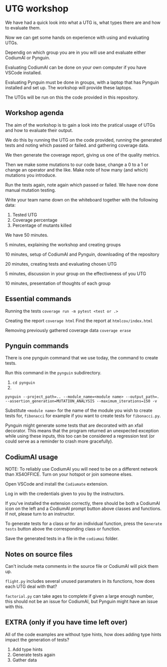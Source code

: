 # UTG workshop
We have had a quick look into what a UTG is, what types there are and how to evaluate them.

Now we can get some hands on experience with using and evaluating UTGs.

Dependig on which group you are in you will use and evaluate either CodiumAI or Pynguin.

Evaluating CodiumAI can be done on your own computer if you have VSCode installed.

Evaluating Pynguin must be done in groups, with a laptop that has Pynguin installed and set up. The workshop will provide these laptops.

The UTGs will be run on this the code provided in this repository.

## Workshop agenda
The aim of the workshop is to gain a look into the pratical usage of UTGs and how to evaluate their output.

We do this by running the UTG on the code provided, running the generated tests and noting which passed or failed. and gathering coverage data.

We then generate the coverage report, giving us one of the quality metrics.

Then we make some mutations to our code base, change a 0 to a 1 or change an operator and the like. Make note of how many (and which) mutations you introduce.

Run the tests again, note again which passed or failed. We have now done manual mutation testing.

Write your team name down on the whiteboard together with the following data:

1. Tested UTG
2. Coverage percentage
3. Percentage of mutants killed

We have 50 minutes.

5 minutes, explaining the workshop and creating groups

10 minutes, setup of CodiumAI and Pynguin, downloading of the repository

20 minutes, creating tests and evaluating chosen UTG

5 minutes, discussion in your group on the effectiveness of you UTG

10 minutes, presentation of thoughts of each group



## Essential commands

Running the tests
`coverage run -m pytest <test or .>`

Creating the report
`coverage html`
Find the report at `htmlcov/index.html`

Removing previously gathered coverage data
`coverage erase`

## Pynguin commands

There is one pynguin command that we use today, the command to create tests.

Run this command in the `pynguin` subdirectory.

1. `cd pynguin`
2. 
`pynguin --project_path=.. --module_name=<module name> --output_path=. --assertion_generation=MUTATION_ANALYSIS --maximum_iterations=150 -v`

Substitute `<module name>` for the name of the module you wish to create tests for, `fibonacci` for example if you want to create tests for `fibonacci.py`.

Pynguin might generate some tests that are decorated with an xfail decorator. This means that the program returned an unexpected exception while using these inputs, this too can be considered a regression test (or could serve as a reminder to crash more gracefully).

## CodiumAI usage
NOTE: To reliably use CodiumAI you will need to be on a different network than XS4OFFICE. Turn on your hotspot or join someone elses.

Open VSCode and install the `Codiumate` extension.

Log in with the credentials given to you by the instructors.

If you've installed the extension correctly, there should be both a CodiumAI icon on the left and a CodiumAI prompt button above classes and functions. If not, please turn to an instructor.

To generate tests for a class or for an individual function, press the `Generate tests` button above the corresponding class or function.

Save the generated tests in a file in the `codiumai` folder.

## Notes on source files
Can't include meta comments in the source file or CodiumAI will pick them up.

`flight.py` includes several unused paramaters in its functions, how does each UTG deal with that?

`factorial.py` can take ages to complete if given a large enough number, this should not be an issue for CodiumAI, but Pynguin might have an issue with this.

## EXTRA (only if you have time left over)
All of the code examples are without type hints, how does adding type hints impact the generation of tests?

1. Add type hints
2. Generate tests again
3. Gather data